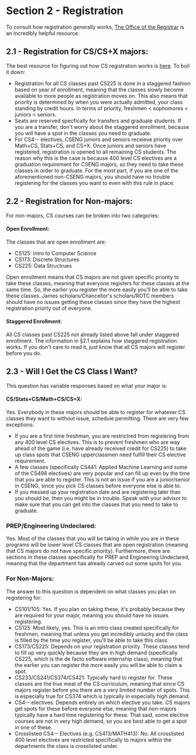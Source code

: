 # Section 2 - Registration

To consult how registration generally works, [The Office of the Registrar](https://registrar.illinois.edu/registration/) is an incredibly helpful resource.

## 2.1 - Registration for CS/CS+X majors:
The best resource for figuring out how CS registration works is [here](https://cs.illinois.edu/academics/undergraduate/registration/cs-course-restrictions-enrollment-caps). To boil it down:

* Registration for all CS classes past CS225 is done in a staggered fashion based on year of enrollment, meaning that the classes slowly become available to more people as registration moves on. This also means that priority is determined by when you were actually admitted, your class standing by credit hours. In terms of priority, freshmen < sophomores < juniors < seniors.
* Seats are reserved specfically for transfers and graduate students. If you are a transfer, don't worry about the staggered enrollment, because you will have a spot in the classes you need to graduate.
* For CS4-- electives, CSENG juniors and seniors receieve priority over Math+CS, Stats+CS, and CS+X. Once juniors and seniors have registered, registration is opened to all remaining CS students. The reason why this is the case is because 400 level CS electives are a graduation requirement for CSENG majors, so they need to take these classes in order to graduate. For the most part, if you are one of the aforementioned non-CSENG majors, you should have no trouble registering for the classes you want to even with this rule in place.

## 2.2 - Registration for Non-majors:
For non-majors, CS courses can be broken into two categories:

#### Open Enrollment:
The classes that are open enrollment are:
* CS125: Intro to Computer Science
* CS173: Discrete Structures
* CS225: Data Structrues

Open enrollment means that CS majors are not given specific priority to take these classes, meaning that everyone registers for these classes at the same time. So, the earlier you register the more easily you'll be able to take these classes. James scholars/Chancellor's scholars/ROTC members should have no issues getting these classes since they have the highest registration priorty out of everyone.

#### Staggered Enrollment:

All CS classes past CS225 not already listed above fall under staggered enrollment. The information in §2.1 explains how staggered registration works. If you don't care to read it, just know that all CS majors will register before you do.

## 2.3 - Will I Get the CS Class I Want?

This question has variable responses based on what your major is:

#### CS/Stats+CS/Math+CS/CS+X:

Yes. Everybody in these majors should be able to register for whatever CS classes they want to without issue, schedule permitting. There are very few exceptions:
* If you are a first time freshman, you are restrictred from registering from any 400 level CS electives. This is to prevent freshmen who are way ahead of the game (i.e. have already received credit for CS225) to take up class spots that CSENG upperclassmen need fulfill their CS elective requirement.
* A few classes (specifically CS441: Applied Machine Learning and some of the CS498 electives) are very popular and can fill up even by the time that you are able to register. This is not an issue if you are a junior/senior in CSENG, since you pick CS classes before everyone else is able to.
* If you messed up your registration date and are registering later than you should be, then you might be in trouble. Speak with your advisor to make sure that you can get into the classes that you need to take to graduate.

### PREP/Engineering Undeclared:
Yes. Most of the classes that you will be taking in while you are in these programs will be lower level CS classes that are open registration (meaning that CS majors do not have specific priority). Furthermore, there are sections in these classes specifically for PREP and Engineering Undeclared, meaning that the department has already carved out some spots for you.

### For Non-Majors:
The answer to this question is dependent on what classes you plan on registering for:
* CS101/105: Yes. If you plan on taking these, it's probably because they are required for your major, meaning you should have no issues registering.
* CS125: Most likely, yes. This is an intro class created specifically for freshmen, meaning that unless you get incredibly unlucky and the class is filled by the time you register, you'll be able to take this class.
* CS173/CS225: Depends on your registration priority. These classes tend to fill up very quickly because they are in high demand (specifically CS225, which is the de facto software internship class), meaning that the earlier you can register the more easily you will be able to claim a spot.
* CS233/CS241/CS374/CS421: Typically hard to register for. These classes are the true meat of the CS curriculum, meaning that since CS majors register before you there are a very limited number of spots. This is especially true for CS374 which is typically in especially high demand.
* CS4-- electives: Depends entirely on which elective you take. CS majors get spots for these before everyone else, meaning that non-majors typically have a hard time registering for these. That said, some elective courses are not in very high demand, so you are best able to get a spot in one of these.
* Crosslisted CS4-- Electives (e.g. CS413/MATH413): No. All crosslisted 400 level electives are restricted specifically to majors within the departments the class is crosslisted under.
